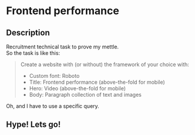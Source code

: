 # Frontend performance

## Description

Recruitment technical task to prove my mettle.  
So the task is like this:
> Create a website with (or without) the framework of your choice with:
> - Custom font: Roboto
> - Title: Frontend performance (above-the-fold for mobile)
> - Hero: Video (above-the-fold for mobile)
> - Body: Paragraph collection of text and images

Oh, and I have to use a specific query.

## Hype! Lets go!
